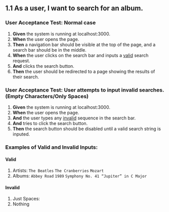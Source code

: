 ## 1.1 As a user, I want to search for an album.

### User Acceptance Test: Normal case

1. **Given** the system is running at localhost:3000.
2. **When** the user opens the page.
3. **Then** a navigation bar should be visible at the top of the page, and a search bar should be in the middle.
4. **When** the user clicks on the search bar and inputs a [valid](#Valid) search request.
5. **And** clicks the search button.
6. **Then** the user should be redirected to a page showing the results of their search.


### User Acceptance Test: User attempts to input invalid searches. (Empty Characters/Only Spaces)

1. **Given** the system is running at localhost:3000.
2. **When** the user opens the page.
3. **And** the user types any [invalid](#Invalid) sequence in the search bar.
4. **And** tries to click the search button.
5. **Then** the search button should be disabled until a valid search string is inputed.


### Examples of Valid and Invalid Inputs:
#### Valid
1. Artists: ```The Beatles``` ```The Cranberries``` ```Mozart```
2. Albums: ```Abbey Road``` ```1989``` ```Symphony No. 41 “Jupiter” in C Major```


#### Invalid
1. Just Spaces: ``` ```
2. Nothing

